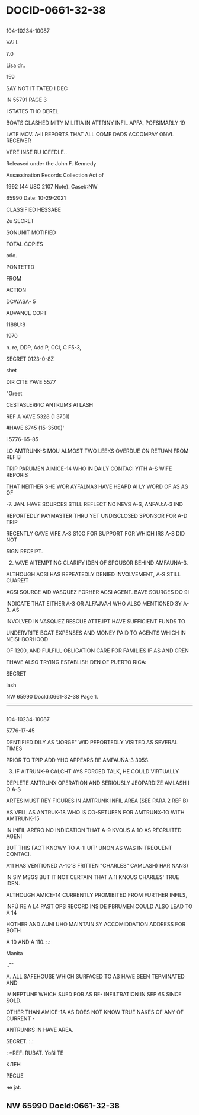 # DOCID-0661-32-38

##
104-10234-10087

VAi L

?.0

Lisa dr..

159

SAY NOT IT TATED I DEC

IN 55791 PAGE 3

I STATES THO DEREL

BOATS CLASHED MITY MILITIA IN ATTRINY INFIL APFA, POFSIMARLY 19

LATE MOV. A-II REPORTS THAT ALL COME DADS ACCOMPAY ONVL RECEIVER

VERE INSE RU ICEEDLE..

Released under the John F. Kennedy

Assassination Records Collection Act of

1992 (44 USC 2107 Note). Case#:NW

65990 Date: 10-29-2021

CLASSIFIED HESSABE

Zu SECRET

SONUNIT MOTIFIED

TOTAL COPIES

обо.

PONTETTD

FROM

ACTION

DCWASA- 5

ADVANCE COPT

1188U:8

1970

n. re, DDP, Add P, CCI, C F5-3,

SECRET 0123-0-8Z

shet

DIR CITE YAVE 5577

"Greet

CESTASLERPIC ANTRUMS Al LASH

REF A VAVE 5328 (1 3751)

#HAVE 6745 (15-3500)'

i 5776-65-85

LO AMTRUNK-S MOU ALMOST TWO LEEKS OVERDUE ON RETUAN FROM REF B

TRIP PARUMEN AIMICE-14 WHO IN DAILY CONTACI YITH A-S WIFE REPORIS

THAT NEITHER SHE WOR AYFALNA3 HAVE HEAPD Al LY WORD OF AS AS OF

-7. JAN. HAVE SOURCES STILL REFLECT NO NEVS A-S, ANFAU:A-3 IND

REPORTEDLY PAYMASTER THRU YET UNDISCLOSED SPONSOR FOR A-D TRIP

RECENTLY GAVE VIFE A-S S10O FOR SUPPORT FOR WHICH IRS A-S DID NOT

SIGN RECEIPT.

2. VAVE AITEMPTING CLARIFY IDEN OF SPOUSOR BEHIND AMFAUNA-3.

ALTHOUGH ACSI HAS REPEATEDLY DENIED INVOLVEMENT, A-S STILL CUARE!T

ACSI SOURCE AID VASQUEZ FORHER ACSI AGENT. BAVE SOURCES DO 9I

INDICATE THAT EITHER A-3 OR ALFAJVA-I WHO ALSO MENTIONED 3Y A-3. AS

INVOLVED IN VASQUEZ RESCUE ATTE.IPT HAVE SUFFICIENT FUNDS TO

UNDERVRITE BOAT EXPENSES AND MONEY PAID TO AGENTS WHICH IN NEISHBORHOOD

OF 1200, AND FULFILL OBLIGATION CARE FOR FAMILIES IF AS AND CREN

THAVE ALSO TRYING ESTABLISH DEN OF PUERTO RICA:

SECRET

lash

NW 65990 Docld:0661-32-38 Page 1.

---

##
104-10234-10087

5776-17-45

DENTIFIED DILY AS "JORGE" WID PEPORTEDLY VISITED AS SEVERAL TIMES

PRIOR TO TPIP ADD YHO APPEARS BE AMFAUÑA-3 305S.

3. IF AITRUNK-9 CALCHT AYS FORGED TALK, HE COULD VIRTUALLY

DEPLETE AMTRUNX OPERATION AND SERIOUSLY JEOPARDIZE AMLASH I O A-S

ARTES MUST REY FIGURES IN AMTRUNK INFIL AREA (SEE PARA 2 REF B)

AS VELL AS ANTRUK-18 WHO IS CO-SETUEEN FOR AMTRUNX-1O WITH AMTRUNK-15

IN INFIL ARERO NO INDICATION THAT A-9 KVOUS A 1O AS RECRUITED AGENI

BUT THIS FACT KNOWY TO A-1I UIT' UNON AS WAS IN TREQUENT CONTACI.

A11 HAS VENTIONED A-1O'S FRITTEN "CHARLES" CAMLASH) HAR NANS)

IN SIY MSGS BUT IT NOT CERTAIN THAT A 1I KNOUS CHARLES' TRUE IDEN.

ALTHOUGH AMICE-14 CURRENTLY PROMIBITED FROM FURTHER INFILS,

INFÚ RE A L4 PAST OPS RECORD INSIDE PBRUMEN COULD ALSO LEAD TO A 14

HOTHER AND AUNI UHO MAINTAIN SY ACCOMIDDATION ADDRESS FOR BOTH

A 10 AND A 110. :.:

Manita

..""

A. ALL SAFEHOUSE WHICH SURFACED TO AS HAVE BEEN TEPMINATED AND

IV NEPTUNE WHICH SUED FOR AS RE- INFILTRATION IN SEP 6S SINCE SOLD.

OTHER THAN AMICE-1A AS DOES NOT KNOW TRUE NAKES OF ANY OF CURRENT -

ANTRUNKS IN HAVE AREA.

SECRET. :.:

: *REF: RUBAT. Yoßi TE

КЛЕН

PECUE

не jat.

NW 65990 Docld:0661-32-38
---

